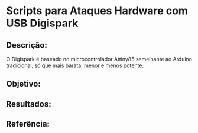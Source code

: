 # Scripts para Ataques Hardware com USB Digispark 

## Descrição:
O Digispark é baseado no microcontrolador Attiny85 semelhante ao Arduino tradicional, só que mais barata, menor e menos potente.

## Objetivo:

## Resultados:

## Referência:
